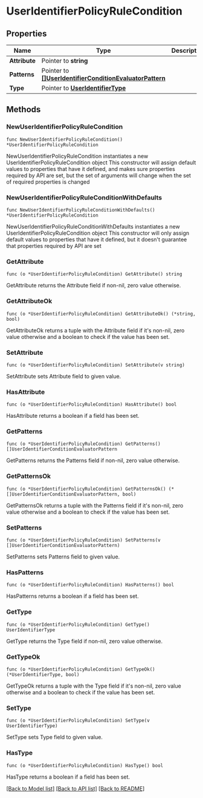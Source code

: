 # UserIdentifierPolicyRuleCondition

## Properties

Name | Type | Description | Notes
------------ | ------------- | ------------- | -------------
**Attribute** | Pointer to **string** |  | [optional] 
**Patterns** | Pointer to [**[]UserIdentifierConditionEvaluatorPattern**](UserIdentifierConditionEvaluatorPattern.md) |  | [optional] 
**Type** | Pointer to [**UserIdentifierType**](UserIdentifierType.md) |  | [optional] 

## Methods

### NewUserIdentifierPolicyRuleCondition

`func NewUserIdentifierPolicyRuleCondition() *UserIdentifierPolicyRuleCondition`

NewUserIdentifierPolicyRuleCondition instantiates a new UserIdentifierPolicyRuleCondition object
This constructor will assign default values to properties that have it defined,
and makes sure properties required by API are set, but the set of arguments
will change when the set of required properties is changed

### NewUserIdentifierPolicyRuleConditionWithDefaults

`func NewUserIdentifierPolicyRuleConditionWithDefaults() *UserIdentifierPolicyRuleCondition`

NewUserIdentifierPolicyRuleConditionWithDefaults instantiates a new UserIdentifierPolicyRuleCondition object
This constructor will only assign default values to properties that have it defined,
but it doesn't guarantee that properties required by API are set

### GetAttribute

`func (o *UserIdentifierPolicyRuleCondition) GetAttribute() string`

GetAttribute returns the Attribute field if non-nil, zero value otherwise.

### GetAttributeOk

`func (o *UserIdentifierPolicyRuleCondition) GetAttributeOk() (*string, bool)`

GetAttributeOk returns a tuple with the Attribute field if it's non-nil, zero value otherwise
and a boolean to check if the value has been set.

### SetAttribute

`func (o *UserIdentifierPolicyRuleCondition) SetAttribute(v string)`

SetAttribute sets Attribute field to given value.

### HasAttribute

`func (o *UserIdentifierPolicyRuleCondition) HasAttribute() bool`

HasAttribute returns a boolean if a field has been set.

### GetPatterns

`func (o *UserIdentifierPolicyRuleCondition) GetPatterns() []UserIdentifierConditionEvaluatorPattern`

GetPatterns returns the Patterns field if non-nil, zero value otherwise.

### GetPatternsOk

`func (o *UserIdentifierPolicyRuleCondition) GetPatternsOk() (*[]UserIdentifierConditionEvaluatorPattern, bool)`

GetPatternsOk returns a tuple with the Patterns field if it's non-nil, zero value otherwise
and a boolean to check if the value has been set.

### SetPatterns

`func (o *UserIdentifierPolicyRuleCondition) SetPatterns(v []UserIdentifierConditionEvaluatorPattern)`

SetPatterns sets Patterns field to given value.

### HasPatterns

`func (o *UserIdentifierPolicyRuleCondition) HasPatterns() bool`

HasPatterns returns a boolean if a field has been set.

### GetType

`func (o *UserIdentifierPolicyRuleCondition) GetType() UserIdentifierType`

GetType returns the Type field if non-nil, zero value otherwise.

### GetTypeOk

`func (o *UserIdentifierPolicyRuleCondition) GetTypeOk() (*UserIdentifierType, bool)`

GetTypeOk returns a tuple with the Type field if it's non-nil, zero value otherwise
and a boolean to check if the value has been set.

### SetType

`func (o *UserIdentifierPolicyRuleCondition) SetType(v UserIdentifierType)`

SetType sets Type field to given value.

### HasType

`func (o *UserIdentifierPolicyRuleCondition) HasType() bool`

HasType returns a boolean if a field has been set.


[[Back to Model list]](../README.md#documentation-for-models) [[Back to API list]](../README.md#documentation-for-api-endpoints) [[Back to README]](../README.md)


